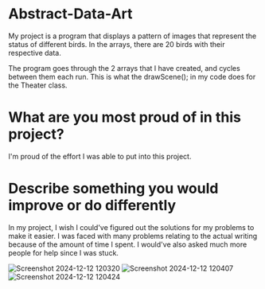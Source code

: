 # Abstract-Data-Art

My project is a program that displays a pattern of images that represent the status of different birds. In the arrays, there are 20 birds with their respective data. 

The program goes through the 2 arrays that I have created, and cycles between them each run. This is what the drawScene(); in my code does for the Theater class. 



# What are you most proud of in this project?

I'm proud of the effort I was able to put into this project. 

# Describe something you would improve or do differently

In my project, I wish I could've figured out the solutions for my problems to make it easier. I was faced with many problems relating to the actual writing because of the amount of time I spent. I would've also asked much more people for help since I was stuck. 


![Screenshot 2024-12-12 120320](https://github.com/user-attachments/assets/2b493af2-0076-4ffd-acdd-7bd6979805cf)
![Screenshot 2024-12-12 120407](https://github.com/user-attachments/assets/a5668add-7ca8-4813-81ef-93584412d197)
![Screenshot 2024-12-12 120424](https://github.com/user-attachments/assets/2ead346f-6ae9-4ac4-b735-a303528f3d9c)
